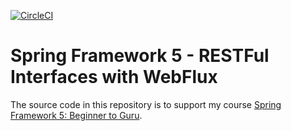 [![CircleCI](https://dl.circleci.com/status-badge/img/gh/kennshii/spring5-webflux-rest/tree/master.svg?style=svg)](https://dl.circleci.com/status-badge/redirect/gh/kennshii/spring5-webflux-rest/tree/master)
# Spring Framework 5 - RESTFul Interfaces with WebFlux

The source code in this repository is to support my course [Spring Framework 5: Beginner to Guru](https://www.udemy.com/spring-framework-5-beginner-to-guru/?couponCode=GITWEBFLUXREST).
